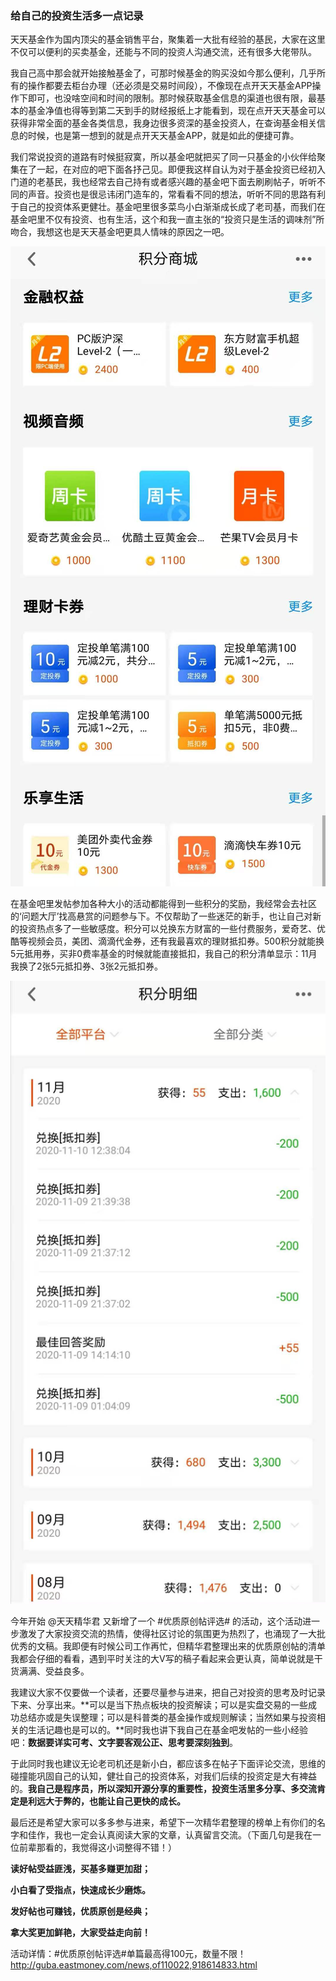 ### 给自己的投资生活多一点记录

天天基金作为国内顶尖的基金销售平台，聚集着一大批有经验的基民，大家在这里不仅可以便利的买卖基金，还能与不同的投资人沟通交流，还有很多大佬带队。

我自己高中那会就开始接触基金了，可那时候基金的购买没如今那么便利，几乎所有的操作都要去柜台办理（还必须是交易时间段），不像现在点开天天基金APP操作下即可，也没啥空间和时间的限制。那时候获取基金信息的渠道也很有限，最基本的基金净值也得等到第二天到手的财经报纸上才能看到，现在点开天天基金可以获得非常全面的基金各类信息，我身边很多资深的基金投资人，在查询基金相关信息的时候，也是第一想到的就是点开天天基金APP，就是如此的便捷可靠。

我们常说投资的道路有时候挺寂寞，所以基金吧就把买了同一只基金的小伙伴给聚集在了一起，在对应的吧下面各抒己见。即便我这样自认为对于基金投资已经初入门道的老基民，我也经常去自己持有或者感兴趣的基金吧下面去刷刷帖子，听听不同的声音。投资也是很忌讳闭门造车的，常看看不同的想法，听听不同的思路有利于自己的投资体系更健壮。基金吧里很多菜鸟小白渐渐成长成了老司基，而我们在基金吧里不仅有投资、也有生活，这个和我一直主张的“投资只是生活的调味剂”所吻合，我想这也是天天基金吧更具人情味的原因之一吧。

![兑换](../img/invest-node-1.jpg)

在基金吧里发帖参加各种大小的活动都能得到一些积分的奖励，我经常会去社区的‘问题大厅’找高悬赏的问题参与下。不仅帮助了一些迷茫的新手，也让自己对新的投资热点多了一些敏感度。积分可以兑换东方财富的一些付费服务，爱奇艺、优酷等视频会员，美团、滴滴代金券，还有我最喜欢的理财抵扣券。500积分就能换5元抵用券，买非0费率基金的时候就能直接抵扣，我自己的积分清单显示：11月我换了2张5元抵扣券、3张2元抵扣券。

![明细](../img/invest-node-2.jpg)

今年开始 @天天精华君 又新增了一个 #优质原创帖评选# 的活动，这个活动进一步激发了大家投资交流的热情，使得社区讨论的氛围更为热烈了，也涌现了一大批优秀的文稿。我即便有时候公司工作再忙，但精华君整理出来的优质原创帖的清单我都会仔细的看看，遇到平时关注的大V写的稿子看起来会更认真，简单说就是干货满满、受益良多。

我建议大家不仅要做一个读者，还要尽量参与进来，把自己对投资的思考及时记录下来、分享出来。**可以是当下热点板块的投资解读；可以是实盘交易的一些成功总结亦或是失误整理；可以是科普类的基金操作或规则解读；当然如果与投资相关的生活记趣也是可以的。**同时我也讲下我自己在基金吧发帖的一些小经验吧：**数据要详实可考、文字要客观公正、思考要深刻独到**。

于此同时我也建议无论老司机还是新小白，都应该多在帖子下面评论交流，思维的碰撞能巩固自己的认知，健壮自己的投资体系，对我们后续的投资定是大有裨益的。**我自己是程序员，所以深知开源分享的重要性，投资生活里多分享、多交流肯定是利远大于弊的，也能让自己更快的成长。**

最后还是希望大家可以多多参与进来，希望下一次精华君整理的榜单上有你们的名字和佳作，我也一定会认真阅读大家的文章，认真留言交流。（下面几句是我在一位前辈那看的，我觉得这小词整得不错！）

**读好帖受益匪浅，买基多赚更加甜；**

**小白看了受指点，快速成长少磨炼。**

**发好帖也可赚钱，优质原创是经典；**

**拿大奖更加鲜艳，大家受益走向前！**


活动详情：#优质原创帖评选#单篇最高得100元，数量不限​！ http://guba.eastmoney.com/news,of110022,918614833.html